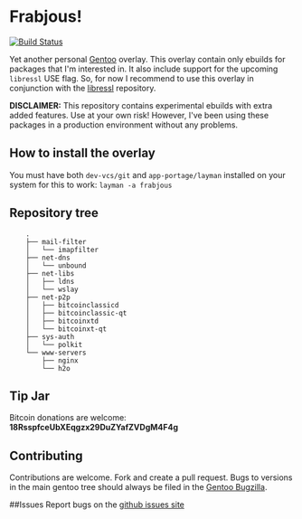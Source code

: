 # Frabjous!

[![Build Status](https://travis-ci.org/csmk/frabjous.svg?branch=master)](https://travis-ci.org/csmk/frabjous)

Yet another personal [Gentoo](https://gentoo.org/) overlay. This overlay contain only ebuilds for packages that I'm interested in. It also include support for the upcoming `libressl` USE flag. So, for now I recommend to use this overlay in conjunction with the [libressl](https://github.com/gentoo/libressl) repository.

**DISCLAIMER:** This repository contains experimental ebuilds with extra added features. Use at your own risk! However, I've been using these packages in a production environment without any problems.

## How to install the overlay
You must have both `dev-vcs/git` and `app-portage/layman` installed on your system for this to work: `layman -a frabjous`

## Repository tree
```
    .
    ├── mail-filter
    │   └── imapfilter
    ├── net-dns
    │   └── unbound
    ├── net-libs
    │   ├── ldns
    │   └── wslay
    ├── net-p2p
    │   ├── bitcoinclassicd
    │   ├── bitcoinclassic-qt
    │   ├── bitcoinxtd
    │   └── bitcoinxt-qt
    ├── sys-auth
    │   └── polkit
    └── www-servers
        ├── nginx
        └── h2o

```

## Tip Jar
Bitcoin donations are welcome: **18RsspfceUbXEqgzx29DuZYafZVDgM4F4g**

## Contributing
Contributions are welcome. Fork and create a pull request. Bugs to versions in the main gentoo tree should always be filed in the [Gentoo Bugzilla](https://bugs.gentoo.org/).

##Issues
Report bugs on the [github issues site](https://github.com/csmk/frabjous/issues)

